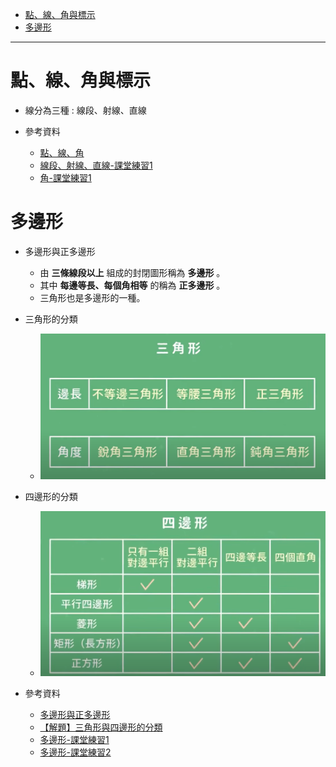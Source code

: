 * [點、線、角與標示](#點、線、角與標示)
* [多邊形](#多邊形)
---

# 點、線、角與標示

- 線分為三種 : 線段、射線、直線

- 參考資料
  - [點、線、角](https://www.youtube.com/watch?v=2ixW-Thfolw "點、線、角")
  - [線段、射線、直線-課堂練習1](https://www.junyiacademy.org/article/f95d261ab458441f94f98b05cb8595c0 "線段、射線、直線-課堂練習1")
  - [角-課堂練習1](https://www.junyiacademy.org/article/58e744774d964fd494985bbc9056d6c3 "角-課堂練習1")

# 多邊形

- 多邊形與正多邊形
	- 由 **三條線段以上** 組成的封閉圖形稱為 **多邊形** 。
	- 其中 **每邊等長、每個角相等** 的稱為 **正多邊形** 。
  - 三角形也是多邊形的一種。

- 三角形的分類
  - ![三角形的分類-康軒版](https://github.com/aquariusCCA/mathematics/blob/main/%E5%88%9D%E4%B8%80%E6%95%B8%E5%AD%B8/%E7%94%9F%E6%B4%BB%E4%B8%AD%E7%9A%84%E5%B9%BE%E4%BD%95/images/%E4%B8%89%E8%A7%92%E5%BD%A2%E7%9A%84%E5%88%86%E9%A1%9E-%E5%BA%B7%E8%BB%92%E7%89%88.png?raw=true "三角形的分類-康軒版")

- 四邊形的分類
  - ![四邊形的分類-康軒版](https://github.com/aquariusCCA/mathematics/blob/main/%E5%88%9D%E4%B8%80%E6%95%B8%E5%AD%B8/%E7%94%9F%E6%B4%BB%E4%B8%AD%E7%9A%84%E5%B9%BE%E4%BD%95/images/%E5%9B%9B%E9%82%8A%E5%BD%A2%E7%9A%84%E5%88%86%E9%A1%9E-%E5%BA%B7%E8%BB%92%E7%89%88.png?raw=true "四邊形的分類-康軒版")

- 參考資料
  - [多邊形與正多邊形](https://www.youtube.com/watch?v=wxGQYZrceAE "多邊形與正多邊形")
  - [【解題】三角形與四邊形的分類](https://www.youtube.com/watch?v=lVerIDeeamY "【解題】三角形與四邊形的分類")
  - [多邊形-課堂練習1](https://www.junyiacademy.org/article/399b99963d824f1b8f804f8b532ffa9e "多邊形-課堂練習1")
  - [多邊形-課堂練習2](https://www.junyiacademy.org/article/bf068be993674da795f13da9d9d4bdbc "多邊形-課堂練習2")